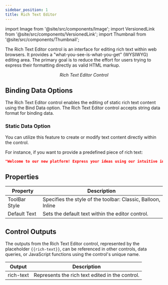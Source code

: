 ```yaml
---
sidebar_position: 1
title: Rich Text Editor
---
```


import Image from '@site/src/components/Image';
import VersionedLink from '@site/src/components/VersionedLink';
import Thumbnail from '@site/src/components/Thumbnail';

The Rich Text Editor control is an interface for editing rich text within web browsers. It provides a "what-you-see-is-what-you-get" (WYSIWYG) editing area. The primary goal is to reduce the effort for users trying to express their formatting directly as valid HTML markup.

<figure>
  <Thumbnail src="/img/reference/controls/rich-text-editor/preview.jpeg" alt="Rich Text Editor Control" />
  <figcaption align="center"><i>Rich Text Editor Control</i></figcaption>
</figure>

## Binding Data Options

The Rich Text Editor control enables the editing of static rich text content using the Bind Data option. The Rich Text Editor control accepts string data format for binding data.

### Static Data Option

You can utilize this feature to create or modify text content directly within the control.

For instance, if you want to provide a predefined piece of rich text:

```json
"Welcome to our new platform! Express your ideas using our intuitive interface."
```

## Properties

| Property         | Description                                                |
|------------------|------------------------------------------------------------|
| ToolBar Style    | Specifies the style of the toolbar: Classic, Balloon, Inline |
| Default Text     | Sets the default text within the editor control.            |

## Control Outputs

The outputs from the Rich Text Editor control, represented by the placeholder `{{rich-text}}`, can be referenced in other controls, data queries, or JavaScript functions using the control's unique name.

| Output       | Description                                      |
|--------------|--------------------------------------------------|
| rich-text    | Represents the rich text edited in the control.   |





